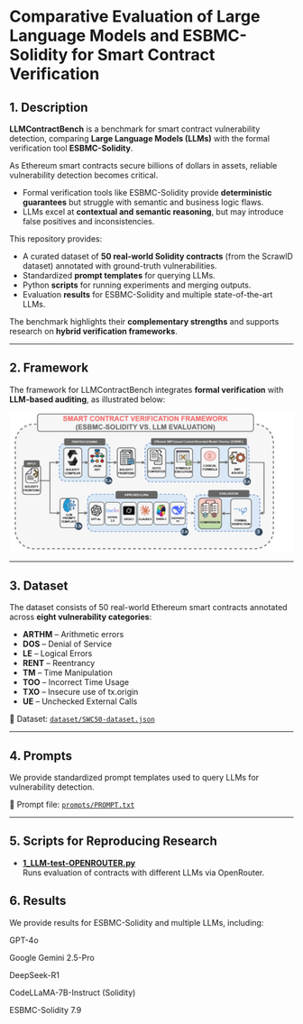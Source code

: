 # Comparative Evaluation of Large Language Models and ESBMC-Solidity for Smart Contract Verification

## 1. Description

**LLMContractBench** is a benchmark for smart contract vulnerability detection, comparing **Large Language Models (LLMs)** with the formal verification tool **ESBMC-Solidity**.  

As Ethereum smart contracts secure billions of dollars in assets, reliable vulnerability detection becomes critical.  
- Formal verification tools like ESBMC-Solidity provide **deterministic guarantees** but struggle with semantic and business logic flaws.  
- LLMs excel at **contextual and semantic reasoning**, but may introduce false positives and inconsistencies.  

This repository provides:  
- A curated dataset of **50 real-world Solidity contracts** (from the ScrawlD dataset) annotated with ground-truth vulnerabilities.  
- Standardized **prompt templates** for querying LLMs.  
- Python **scripts** for running experiments and merging outputs.  
- Evaluation **results** for ESBMC-Solidity and multiple state-of-the-art LLMs.  

The benchmark highlights their **complementary strengths** and supports research on **hybrid verification frameworks**.

---

## 2. Framework

The framework for LLMContractBench integrates **formal verification** with **LLM-based auditing**, as illustrated below:

<p align="center">
  <img src="architecture/framework.png" width="700"/>
</p>

---

## 3. Dataset

The dataset consists of 50 real-world Ethereum smart contracts annotated across **eight vulnerability categories**:

- **ARTHM** – Arithmetic errors  
- **DOS** – Denial of Service  
- **LE** – Logical Errors  
- **RENT** – Reentrancy  
- **TM** – Time Manipulation  
- **TOO** – Incorrect Time Usage  
- **TXO** – Insecure use of tx.origin  
- **UE** – Unchecked External Calls  

📂 Dataset: [`dataset/SWC50-dataset.json`](dataset/SWC50-dataset.json)

---

## 4. Prompts

We provide standardized prompt templates used to query LLMs for vulnerability detection.  

📂 Prompt file: [`prompts/PROMPT.txt`](prompts/PROMPT.txt)

---

## 5. Scripts for Reproducing Research

- **[1_LLM-test-OPENROUTER.py](scripts/1_LLM-test-OPENROUTER.py)**  
  Runs evaluation of contracts with different LLMs via OpenRouter.  


## 6. Results

We provide results for ESBMC-Solidity and multiple LLMs, including:

GPT-4o 

Google Gemini 2.5-Pro

DeepSeek-R1

CodeLLaMA-7B-Instruct (Solidity)

ESBMC-Solidity 7.9
